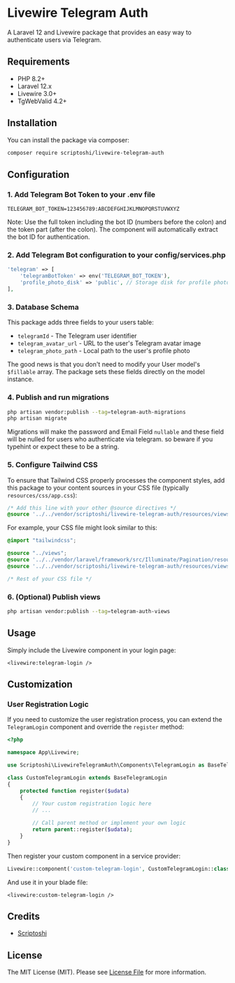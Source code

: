 # Livewire Telegram Auth

A Laravel 12 and Livewire package that provides an easy way to authenticate users via Telegram.

## Requirements

-   PHP 8.2+
-   Laravel 12.x
-   Livewire 3.0+
-   TgWebValid 4.2+

## Installation

You can install the package via composer:

```bash
composer require scriptoshi/livewire-telegram-auth
```

## Configuration

### 1. Add Telegram Bot Token to your .env file

```
TELEGRAM_BOT_TOKEN=123456789:ABCDEFGHIJKLMNOPQRSTUVWXYZ
```

Note: Use the full token including the bot ID (numbers before the colon) and the token part (after the colon). The component will automatically extract the bot ID for authentication.

### 2. Add Telegram Bot configuration to your config/services.php

```php
'telegram' => [
    'telegramBotToken' => env('TELEGRAM_BOT_TOKEN'),
    'profile_photo_disk' => 'public', // Storage disk for profile photos
],
```

### 3. Database Schema

This package adds three fields to your users table:

-   `telegramId` - The Telegram user identifier
-   `telegram_avatar_url` - URL to the user's Telegram avatar image
-   `telegram_photo_path` - Local path to the user's profile photo

The good news is that you don't need to modify your User model's `$fillable` array. The package sets these fields directly on the model instance.

### 4. Publish and run migrations

```bash
php artisan vendor:publish --tag=telegram-auth-migrations
php artisan migrate
```

Migrations will make the password and Email Field `nullable` and these field will be nulled for users who authenticate via telegram. so beware if you typehint or expect these to be a string.

### 5. Configure Tailwind CSS

To ensure that Tailwind CSS properly processes the component styles, add this package to your content sources in your CSS file (typically `resources/css/app.css`):

```css
/* Add this line with your other @source directives */
@source '../../vendor/scriptoshi/livewire-telegram-auth/resources/views/**/*.blade.php';
```

For example, your CSS file might look similar to this:

```css
@import "tailwindcss";

@source "../views";
@source '../../vendor/laravel/framework/src/Illuminate/Pagination/resources/views/*.blade.php';
@source '../../vendor/scriptoshi/livewire-telegram-auth/resources/views/**/*.blade.php';

/* Rest of your CSS file */
```

### 6. (Optional) Publish views

```bash
php artisan vendor:publish --tag=telegram-auth-views
```

## Usage

Simply include the Livewire component in your login page:

```blade
<livewire:telegram-login />
```

## Customization

### User Registration Logic

If you need to customize the user registration process, you can extend the `TelegramLogin` component and override the `register` method:

```php
<?php

namespace App\Livewire;

use Scriptoshi\LivewireTelegramAuth\Components\TelegramLogin as BaseTelegramLogin;

class CustomTelegramLogin extends BaseTelegramLogin
{
    protected function register($udata)
    {
        // Your custom registration logic here
        // ...

        // Call parent method or implement your own logic
        return parent::register($udata);
    }
}
```

Then register your custom component in a service provider:

```php
Livewire::component('custom-telegram-login', CustomTelegramLogin::class);
```

And use it in your blade file:

```blade
<livewire:custom-telegram-login />
```

## Credits

-   [Scriptoshi](https://github.com/scriptoshi)

## License

The MIT License (MIT). Please see [License File](LICENSE.md) for more information.
